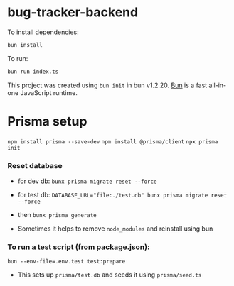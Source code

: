 # bug-tracker-backend

To install dependencies:

```bash
bun install
```

To run:

```bash
bun run index.ts
```

This project was created using `bun init` in bun v1.2.20. [Bun](https://bun.com) is a fast all-in-one JavaScript runtime.

# Prisma setup
`npm install prisma --save-dev`
`npm install @prisma/client`
`npx prisma init`

### Reset database
- for dev db:
`bunx prisma migrate reset --force`
- for test db:
`DATABASE_URL="file:./test.db" bunx prisma migrate reset --force`
- then
`bunx prisma generate`

- Sometimes it helps to remove `node_modules` and reinstall using bun

### To run a test script (from package.json):
`bun --env-file=.env.test test:prepare`
- This sets up `prisma/test.db` and seeds it using `prisma/seed.ts`